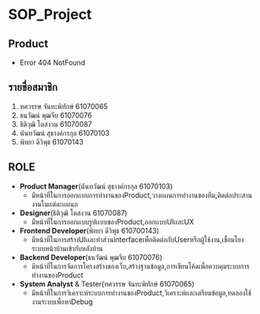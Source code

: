 # SOP_Project
## Product
  - Error 404 NotFound
## รายชื่อสมาชิก
  1. ทศวรรษ จันทะพิทักษ์ 61070065
  2. ธนวัฒน์ พุฒจีบ 61070076
  3. ธิติวุฒิ โตสงวน 61070087
  4. นันทวัฒน์ สุธางค์กรกุล 61070103
  5. พิทยา ดีวิพุธ 61070143
## ROLE
  * __Product Manager__(นันทวัฒน์ สุธางค์กรกุล 61070103)
    - มีหน้าที่ในการออกเเบบการทำงานของProduct,วางเเผนการทำงานของทีม,ติดต่อประสานงานในเเต่ละเเผนก
  * __Designer__(ธิติวุฒิ โตสงวน 61070087)
    - มีหน้าที่ในการออกเเบบรูปเเบบของProduct,ออกเเบบUIเเละUX
  * __Frontend Developer__(พิทยา ดีวิพุธ 610700143)
    - มีหน้าที่ในการสร้างUIเเละทำส่วนinterfaceเพื่อติดต่อกับUserหรือผู้ใช้งาน,เชื่อมโยงระบบหน้าบ้านเข้ากับหลังบ้าน
  * __Backend Developer__(ธนวัฒน์ พุฒจีบ 61070076)
    - มีหน้าที่ในการจัดการโครงสร้างของเว็บ,สร้างฐานข้อมูล,การเขียนโค้ดเพื่อควบคุมระบบการทำงานของProduct
  * __System Analyst__ & Tester(ทศวรรษ จันทะพิทักษ์ 61070065)
    - มีหน้าที่ในการวิเคราะห์ระบบการทำงานของProduct,วิเคราะห์เเละเตรียมข้อมูล,ทดลองใช้งานระบบเพื่อหาDebug
